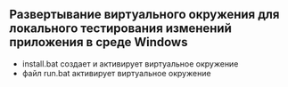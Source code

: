 ## Развертывание виртуального окружения для локального тестирования изменений приложения в среде Windows
- install.bat создает  и активирует виртуальное окружение
- файл run.bat активирует виртуальное окружение
